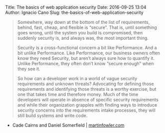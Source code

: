 Title: The basics of web application security
Date: 2016-09-25 13:04
Author: Ignacio Cano
Slug: the-basics-of-web-application-security

> Somewhere, way down at the bottom of the list of requirements, behind, fast,
> cheap, and flexible is “secure”. That is, until something goes wrong, until
> the system you build is compromised, then suddenly security is, and always
> was, the most important thing.
>
> Security is a cross-functional concern a bit like Performance. And a bit
> unlike Performance. Like Performance, our business owners often know they need
> Security, but aren’t always sure how to quantify it. Unlike Performance, they
> often don’t know “secure enough” when they see it.
>
> So how can a developer work in a world of vague security requirements and
> unknown threats? Advocating for defining those requirements and identifying
> those threats is a worthy exercise, but one that takes time and therefore
> money. Much of the time developers will operate in absence of specific
> security requirements and while their organization grapples with finding ways
> to introduce security concerns into the requirements intake processes, they
> will still build systems and write code.

- Cade Cairns and Daniel Somerfield | [martinfowler.com][]

  [martinfowler.com]: http://martinfowler.com/articles/web-security-basics.html
    "The basics of web application security"
